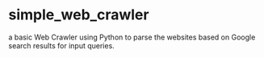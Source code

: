 # simple_web_crawler
a basic Web Crawler using Python to parse the websites based on Google search results for input queries.

